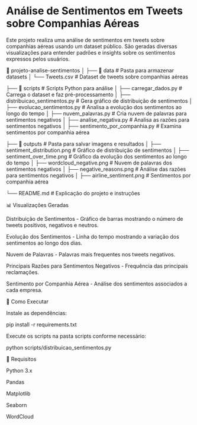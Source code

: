 # Análise de Sentimentos em Tweets sobre Companhias Aéreas

Este projeto realiza uma análise de sentimentos em tweets sobre companhias aéreas usando um dataset público. São geradas diversas visualizações para entender padrões e insights sobre os sentimentos expressos pelos usuários.

📂 projeto-analise-sentimentos
│
├── 📂 data                    # Pasta para armazenar datasets
│   └── Tweets.csv             # Dataset de tweets sobre companhias aéreas


├── 📂 scripts                 # Scripts Python para análise
│   ├── carregar_dados.py      # Carrega o dataset e faz pré-processamento
│   ├── distribuicao_sentimentos.py  # Gera gráfico de distribuição de sentimentos
│   ├── evolucao_sentimentos.py     # Analisa a evolução dos sentimentos ao longo do tempo
│   ├── nuvem_palavras.py      # Cria nuvem de palavras para sentimentos negativos
│   ├── analise_negativa.py    # Analisa as razões para sentimentos negativos
│   ├── sentimento_por_companhia.py  # Examina sentimentos por companhia aérea


├── 📂 outputs                 # Pasta para salvar imagens e resultados
│   ├── sentiment_distribution.png     # Gráfico de distribuição de sentimentos
│   ├── sentiment_over_time.png         # Gráfico da evolução dos sentimentos ao longo do tempo
│   ├── wordcloud_negative.png          # Nuvem de palavras dos sentimentos negativos
│   ├── negative_reasons.png            # Análise das razões para sentimentos negativos
│   ├── airline_sentiment.png           # Sentimentos por companhia aérea


└── README.md                   # Explicação do projeto e instruções

📊 Visualizações Geradas

Distribuição de Sentimentos - Gráfico de barras mostrando o número de tweets positivos, negativos e neutros.

Evolução dos Sentimentos - Linha do tempo mostrando a variação dos sentimentos ao longo dos dias.

Nuvem de Palavras - Palavras mais frequentes nos tweets negativos.

Principais Razões para Sentimentos Negativos - Frequência das principais reclamações.

Sentimento por Companhia Aérea - Análise dos sentimentos associados a cada empresa.

🚀 Como Executar

Instale as dependências:

pip install -r requirements.txt

Execute os scripts na pasta scripts conforme necessário:

python scripts/distribuicao_sentimentos.py

📌 Requisitos

Python 3.x

Pandas

Matplotlib

Seaborn

WordCloud
